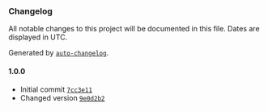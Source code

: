 ### Changelog

All notable changes to this project will be documented in this file. Dates are displayed in UTC.

Generated by [`auto-changelog`](https://github.com/CookPete/auto-changelog).

#### 1.0.0

- Initial commit [`7cc3e11`](https://github.com/simplesat/simplesat-n8n-node/commit/7cc3e111b4f957b8846473f31a0eecf8d34bfe73)
- Changed version [`9e0d2b2`](https://github.com/simplesat/simplesat-n8n-node/commit/9e0d2b256d36cba7961c2268fa1e0d6f400a7006)
